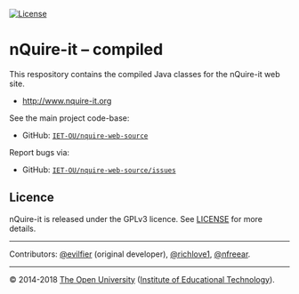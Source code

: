 
[![License][gpl-icon]][LICENSE]


# nQuire-it – compiled

This respository contains the compiled Java classes for the nQuire-it web site.

* <http://www.nquire-it.org>

See the main project code-base:

* GitHub: [`IET-OU/nquire-web-source`][]

Report bugs via:

* GitHub: [`IET-OU/nquire-web-source/issues`][]


## Licence

nQuire-it is released under the GPLv3 licence. See [LICENSE][] for more details.


---

Contributors:  [@evilfier][] (original developer), [@richlove1][], [@nfreear][].

---
© 2014-2018 [The Open University][ou] ([Institute of Educational Technology][iet]).


[`IET-OU/nquire-web-source`]: https://github.com/IET-OU/nquire-web-source
[`IET-OU/nquire-web-source/issues`]: https://github.com/IET-OU/nquire-web-source/issues
[ou]: http://www.open.ac.uk/
[iet]: http://iet.open.ac.uk/
[gpl]: https://gnu.org/licenses/gpl.html
[LICENSE]: https://github.com/IET-OU/nquire-web-source/blob/1.2-branch/LICENSE.txt
    "GNU General Public License 3.0 onwards [GPL-3.0+]"
[gpl-icon]: https://img.shields.io/badge/license-GLP--3.0%2B-blue.svg

[@evilfier]: https://github.com/evilfer "Eloy Villasclaras Fernandez"
[@nfreear]:  https://github.com/nfreear "Nick Freear"
[@richlove1]: https://github.com/richlove1 "Rich Lovelock"
